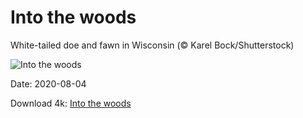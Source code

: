 # Into the woods

White-tailed doe and fawn in Wisconsin (© Karel Bock/Shutterstock)

![Into the woods](https://bing.com/th?id=OHR.VirginiaDeer_EN-US6758916176_UHD.jpg&rf=LaDigue_UHD.jpg&pid=hp&w=1024&h=576)

Date: 2020-08-04

Download 4k: [Into the woods](https://bing.com/th?id=OHR.VirginiaDeer_EN-US6758916176_UHD.jpg&rf=LaDigue_UHD.jpg&pid=hp&w=3840&h=2160)

